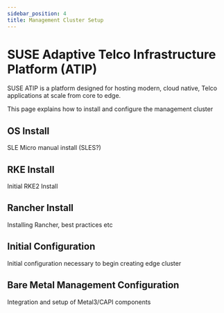```yaml
---
sidebar_position: 4
title: Management Cluster Setup
---
```


# SUSE Adaptive Telco Infrastructure Platform (ATIP)

SUSE ATIP is a platform designed for hosting modern, cloud native, Telco applications at scale from core to edge. 

This page explains how to install and configure the management cluster

##  OS Install
SLE Micro manual install (SLES?)
##  RKE Install
Initial RKE2 Install
##  Rancher Install
Installing Rancher, best practices etc
##  Initial Configuration
Initial configuration necessary to begin creating edge cluster
##  Bare Metal Management Configuration
Integration and setup of Metal3/CAPI components



